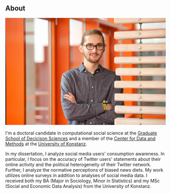 ## About

![image](images/DSC_8063.jpg)

I'm a doctoral candidate in computational social science at the [Graduate School of Decicison Sciences](https://www.gsds.uni-konstanz.de/) and a member of the [Center for Data and Methods](https://www.polver.uni-konstanz.de/en/cdm/people/students/kling/) at the [University of Konstanz](https://www.uni-konstanz.de/en/).

In my dissertation, I analyze social media users' consumption awareness. In particular, I focus on the accuracy of Twitter users' statements about their online activity and the political heterogeneity of their Twitter network. Further, I analyze the normative perceptions of biased news diets. My work utilizes online surveys in addition to analyses of social media data. I received both my BA (Major in Sociology, Minor in Statistics) and my MSc (Social and Economic Data Analysis) from the University of Konstanz.
